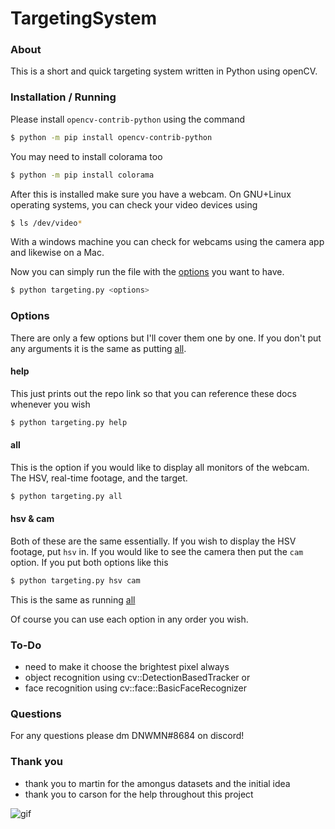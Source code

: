 # TargetingSystem

### About
This is a short and quick targeting system written in Python using openCV.

### Installation / Running
Please install `opencv-contrib-python` using the command
```bash
$ python -m pip install opencv-contrib-python
```
You may need to install colorama too
```bash
$ python -m pip install colorama
```

After this is installed make sure you have a webcam. On GNU+Linux operating systems, you can check your video devices using
```bash
$ ls /dev/video*
```
With a windows machine you can check for webcams using the camera app and likewise on a Mac.

Now you can simply run the file with the [options](#options) you want to have.
```bash
$ python targeting.py <options>
```

### Options
There are only a few options but I'll cover them one by one. If you don't put any arguments it is the same as putting [all](#all).

#### help
This just prints out the repo link so that you can reference these docs whenever you wish
```bash
$ python targeting.py help
```

#### all
This is the option if you would like to display all monitors of the webcam. The HSV, real-time footage, and the target.
```bash
$ python targeting.py all
```

#### hsv & cam
Both of these are the same essentially. If you wish to display the HSV footage, put `hsv` in. If you would like to see the camera then put the `cam` option. If you put both options like this
```bash
$ python targeting.py hsv cam
```
This is the same as running [all](#all)

Of course you can use each option in any order you wish. 

### To-Do
 - need to make it choose the brightest pixel always
 - object recognition using cv::DetectionBasedTracker or
 - face recognition using cv::face::BasicFaceRecognizer
  
### Questions
For any questions please dm DNWMN#8684 on discord!

### Thank you
- thank you to martin for the amongus datasets and the initial idea
- thank you to carson for the help throughout this project 

![gif](https://i.imgur.com/bA7YeFM.gif)
